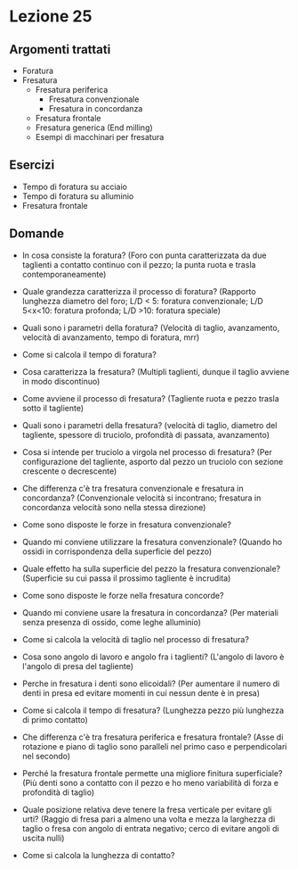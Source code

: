 # Lezione 25
## Argomenti trattati
- Foratura
- Fresatura
	- Fresatura periferica
		- Fresatura convenzionale
		- Fresatura in concordanza
	- Fresatura frontale
	- Fresatura generica (End milling)
	- Esempi di macchinari per fresatura
## Esercizi
- Tempo di foratura su acciaio
- Tempo di foratura su alluminio
- Fresatura frontale

## Domande
- In cosa consiste la foratura? (Foro con punta caratterizzata da due taglienti a contatto continuo con il pezzo; la punta ruota e trasla contemporaneamente)
- Quale grandezza caratterizza il processo di foratura? (Rapporto lunghezza diametro del foro; L/D < 5: foratura convenzionale; L/D 5<x<10: foratura profonda; L/D >10: foratura speciale)
- Quali sono i parametri della foratura? (Velocità di taglio, avanzamento, velocità di avanzamento, tempo di foratura, mrr)
- Come si calcola il tempo di foratura?

- Cosa caratterizza la fresatura? (Multipli taglienti, dunque il taglio avviene in modo discontinuo)
- Come avviene il processo di fresatura? (Tagliente ruota e pezzo trasla sotto il tagliente)
- Quali sono i parametri della fresatura? (velocità di taglio, diametro del tagliente, spessore di truciolo, profondità di passata, avanzamento)
- Cosa si intende per truciolo a virgola nel processo di fresatura? (Per configurazione del tagliente, asporto dal pezzo un truciolo con sezione crescente o decrescente)
- Che differenza c'è tra fresatura convenzionale e fresatura in concordanza? (Convenzionale velocità si incontrano; fresatura in concordanza velocità sono nella stessa direzione)
- Come sono disposte le forze in fresatura convenzionale?
- Quando mi conviene utilizzare la fresatura convenzionale? (Quando ho ossidi in corrispondenza della superficie del pezzo)
- Quale effetto ha sulla superficie del pezzo la fresatura convenzionale? (Superficie su cui passa il prossimo tagliente è incrudita)
- Come sono disposte le forze nella fresatura concorde?
- Quando mi conviene usare la fresatura in concordanza? (Per materiali senza presenza di ossido, come leghe alluminio)
- Come si calcola la velocità di taglio nel processo di fresatura?
- Cosa sono angolo di lavoro e angolo fra i taglienti?  (L'angolo di lavoro è l'angolo di presa del tagliente)
- Perche in fresatura i denti sono elicoidali? (Per aumentare il numero di denti in presa ed evitare momenti in cui nessun dente è in presa)
- Come si calcola il tempo di fresatura? (Lunghezza pezzo più lunghezza di primo contatto)

- Che differenza c'è tra fresatura periferica e fresatura frontale? (Asse di rotazione e piano di taglio sono paralleli nel primo caso e perpendicolari nel secondo)
- Perché la fresatura frontale permette una migliore finitura superficiale? (Più denti sono a contatto con il pezzo e ho meno variabilità di forza e profondità di taglio)
- Quale posizione relativa deve tenere la fresa verticale per evitare gli urti? (Raggio di fresa pari a almeno una volta e mezza la larghezza di taglio o fresa con angolo di entrata negativo; cerco di evitare angoli di uscita nulli)
- Come si calcola la lunghezza di contatto?
